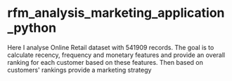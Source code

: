 # rfm_analysis_marketing_application_python
Here I analyse Online Retail dataset with 541909 records. The goal is to calculate recency, frequency and monetary features and provide an overall ranking for each customer based on these features. Then based on customers' rankings provide a marketing strategy
